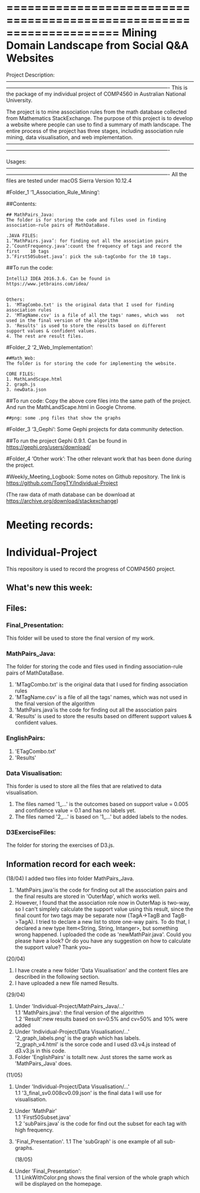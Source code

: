 ====================================================================
Mining Domain Landscape from Social Q&A Websites
====================================================================

Project Description:
———————————————————————————————————————————————————————————————————-
This is the package of my individual project of COMP4560 in Australian National University.

The project is to mine association rules from the math database collected from Mathematics StackExchange. The purpose of this project is to develop a website where people can use to find a summary of math landscape. The entire process of the project has three stages, including association rule mining, data visualisation, and web implementation.———————————————————————————————————————————————————————————————————-
 

Usages:
———————————————————————————————————————————————————————————————————-
All the files are tested under macOS Sierra Version 10.12.4

#Folder_1 ‘1_Association_Rule_Mining’:

##Contents: 

	## MathPairs_Java:
	The folder is for storing the code and files used in finding 			association-rule pairs of MathDataBase.

	.JAVA FILES:
	1.’MathPairs.java’: for finding out all the association pairs 
	2.’CountFrequency.java’:count the frequency of tags and record the first 	10 tags
	3.’First50Subset.java’: pick the sub-tagConbo for the 10 tags.

##To run the code:

	IntelliJ IDEA 2016.3.6. Can be found in https://www.jetbrains.com/idea/


	Others:
	1. 'MTagCombo.txt' is the original data that I used for finding 		association rules
	2. 'MTagName.csv' is a file of all the tags' names, which was 	not used in the final version of the algorithm
	3. 'Results' is used to store the results based on different 	support values & confident values.
	4. The rest are result files.


#Folder_2 ‘2_Web_Implementation’:

	##Math_Web:
	The folder is for storing the code for implementing the website.

	CORE FILES:
	1. MathLandScape.html
	2. graph.js
	3. newData.json

##To run code:
Copy the above core files into the same path of the project. And run the MathLandScape.html in Google Chrome.

	##png: some .png files that show the graphs


#Folder_3 ‘3_Gephi’:
Some Gephi projects for data community detection.

##To run the project
	Gephi 0.9.1. Can be found in https://gephi.org/users/download/


#Folder_4 ‘Otrher work’:
The other relevant work that has been done during the project.

#Weekly_Meeting_Logbook:
Some notes on Github repository. 
The link is https://github.com/TongTY/Individual-Project

(The raw data of math database can be download at https://archive.org/download/stackexchange)


# Meeting records:

# Individual-Project
This repository is used to record the progress of COMP4560 project.

## What's new this week:

## Files:

### Final_Presentation:
This folder will be used to store the final version of my work.

### MathPairs_Java:
The folder for storing the code and files used in finding association-rule pairs of MathDataBase.
1. 'MTagCombo.txt' is the original data that I used for finding association rules
2. 'MTagName.csv' is a file of all the tags' names, which was not used in the final version of the algorithm
3. 'MathPairs.java'is the code for finding out all the association pairs 
4. 'Results' is used to store the results based on different support values & confident values.

### EnglishPairs:
1. 'ETagCombo.txt'
2. 'Results'

### Data Visualisation:
This forder is used to store all the files that are relatived to data visualisation.
1. The files named '1_...' is the outcomes based on support value = 0.005 and confidence value = 0.1 and has no labels yet.
2. The files named '2_...' is based on '1_...' but added labels to the nodes.

### D3ExerciseFiles:
The folder for storing the exercises of D3.js.

## Information record for each week:
(18/04) 
I added two files into folder MathPairs_Java.
1. 'MathPairs.java'is the code for finding out all the association pairs and the final results are stored in 'OuterMap', which works well.
2. However, I found that the association role now in OuterMap is two-way, so I can't simplely calculate the support value using this result, since the final count for two tags may be separate now (TagA->TagB and TagB->TagA). I tried to declare a new list to store one-way pairs. To do that, I declared a new type Item<String, String, Intanger>, but something wrong happened. I uploaded the code as 'newMathPair.java'. Could you please have a look? Or do you have any suggestion on how to calculate the support value? Thank you~

(20/04)
1. I have create a new folder 'Data Visualisation' and the content files are described in the following section.
2. I have uploaded a new file named Results.

(29/04)
1. Under 'Individual-Project/MathPairs_Java/...'<br />
   1.1 'MathPairs.java': the final version of the algorithm<br />
   1.2 'Result':new results based on sv=0.5% and cv=50% and 10% were added<br />
2. Under 'Individual-Project/Data Visualisation/...'<br />
   '2_graph_labels.png' is the graph which has labels.<br />
   '2_graph_v4.html' is the sorce code and I used d3.v4.js instead of d3.v3.js in this code.<br />
3. Folder 'EnglishPairs' is totallt new. Just stores the same work as 'MathPairs_Java' does.<br/>

(11/05)
 1. Under 'Individual-Project/Data Visualisation/...'<br />
    1.1 '3_final_sv0.008cv0.09.json' is the final data I will use for visualisation.
 2. Under 'MathPair'<br/>
    1.1 'First50Subset.java' <br />
    1.2 'subPairs.java' is the code for find out the subset for each tag with high frequency. 
 3. 'Final_Presentation'.
    1.1 The 'subGraph' is one example of all sub-graphs.
    
    (18/05)
1. Under 'Final_Presentation':<br />
   1.1 LinkWithColor.png shows the final version of the whole graph which will be displayed on the homepage.<br />


